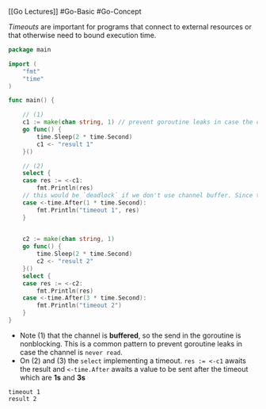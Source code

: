 [[Go Lectures]] #Go-Basic #Go-Concept 

_Timeouts_ are important for programs that connect to external resources or that otherwise need to bound execution time.

```go
package main

import (
    "fmt"
    "time"
)

func main() {

	// (1)
    c1 := make(chan string, 1) // prevent goroutine leaks in case the channel is `never read` by used channel buffered
    go func() {
        time.Sleep(2 * time.Second)
        c1 <- "result 1"
    }()

	// (2)
    select {
    case res := <-c1:
        fmt.Println(res)
    // this would be `deadlock` if we don't use channel buffer. Since this `c1` channel would not be able to send the value
    case <-time.After(1 * time.Second):
        fmt.Println("timeout 1", res)
    }

	
    c2 := make(chan string, 1)
    go func() {
        time.Sleep(2 * time.Second)
        c2 <- "result 2"
    }()
    select {
    case res := <-c2:
        fmt.Println(res)
    case <-time.After(3 * time.Second):
        fmt.Println("timeout 2")
    }
}
```

- Note (1) that the channel is **buffered**, so the send in the goroutine is nonblocking. This is a common pattern to prevent goroutine leaks in case the channel is `never read`.
- On (2) and (3)  the `select` implementing a timeout. `res := <-c1` awaits the result and `<-time.After` awaits a value to be sent after the timeout which are **1s** and **3s** 

```terminal
timeout 1
result 2
```